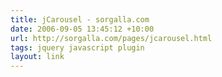 ```yaml
---
title: jCarousel - sorgalla.com
date: 2006-09-05 13:45:12 +10:00
url: http://sorgalla.com/pages/jcarousel.html
tags: jquery javascript plugin
layout: link
---
```

